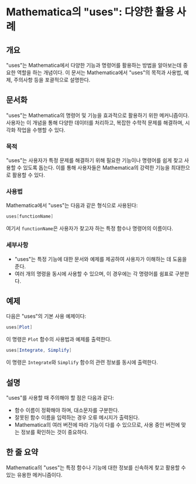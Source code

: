 <!--
Meta Description: # Mathematica의 "uses": 다양한 활용 사례 ## 개요 "uses"는 Mathematica에서 다양한 기능과 명령어를 활용하는 방법을 알아보는데 중요한 역할을 하는 개념이다. 이 문서는 Mathematica에서 "uses"의 목적과 사용법, 예제, 주의사...
Meta Keywords: uses, mathematica의, 다양한, mathematica에서, 명령어를
-->

# Mathematica의 "uses": 다양한 활용 사례

## 개요
"uses"는 Mathematica에서 다양한 기능과 명령어를 활용하는 방법을 알아보는데 중요한 역할을 하는 개념이다. 이 문서는 Mathematica에서 "uses"의 목적과 사용법, 예제, 주의사항 등을 포괄적으로 설명한다.

## 문서화
"uses"는 Mathematica의 명령어 및 기능을 효과적으로 활용하기 위한 메커니즘이다. 사용자는 이 개념을 통해 다양한 데이터를 처리하고, 복잡한 수학적 문제를 해결하며, 시각화 작업을 수행할 수 있다. 

### 목적
"uses"는 사용자가 특정 문제를 해결하기 위해 필요한 기능이나 명령어를 쉽게 찾고 사용할 수 있도록 돕는다. 이를 통해 사용자들은 Mathematica의 강력한 기능을 최대한으로 활용할 수 있다.

### 사용법
Mathematica에서 "uses"는 다음과 같은 형식으로 사용된다:

```mathematica
uses[functionName]
```

여기서 `functionName`은 사용자가 찾고자 하는 특정 함수나 명령어의 이름이다. 

### 세부사항
- "uses"는 특정 기능에 대한 문서와 예제를 제공하여 사용자가 이해하는 데 도움을 준다.
- 여러 개의 명령을 동시에 사용할 수 있으며, 이 경우에는 각 명령어를 쉼표로 구분한다.

## 예제
다음은 "uses"의 기본 사용 예제이다:

```mathematica
uses[Plot]
```
이 명령은 `Plot` 함수의 사용법과 예제를 출력한다.

```mathematica
uses[Integrate, Simplify]
```
이 명령은 `Integrate`와 `Simplify` 함수의 관련 정보를 동시에 출력한다.

## 설명
"uses"를 사용할 때 주의해야 할 점은 다음과 같다:
- 함수 이름이 정확해야 하며, 대소문자를 구분한다.
- 잘못된 함수 이름을 입력하는 경우 오류 메시지가 출력된다.
- Mathematica의 여러 버전에 따라 기능이 다를 수 있으므로, 사용 중인 버전에 맞는 정보를 확인하는 것이 중요하다.

## 한 줄 요약
Mathematica의 "uses"는 특정 함수나 기능에 대한 정보를 신속하게 찾고 활용할 수 있는 유용한 메커니즘이다.